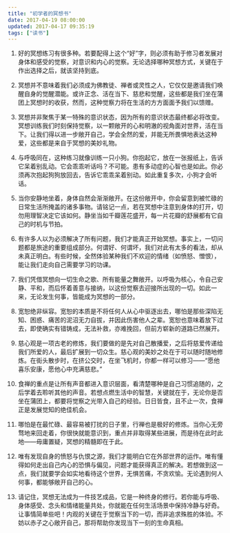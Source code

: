 ```yaml
---
title: "初学者的冥想书"
date: 2017-04-19 08:00:00
updated: 2017-04-17 09:35:19
tags: ["读书"]
---
```

1. 好的冥想练习有很多种。若要配得上这个“好”字，则必须有助于修习者发展对身体和感受的觉察，对意识和内心的觉察。无论选择哪种冥想方式，关键在于作出选择之后，就该坚持到底。

2. 冥想并不意味着我们必须成为佛教徒、禅者或灵性之人，它仅仅是邀请我们唤醒自身的觉醒潜能。或许正念、活在当下、慈悲和觉醒，这些都是我们坐在蒲团上冥想时的收获，然而，这种觉察力将在生活的方方面面予我们以馈赠。

3. 冥想并非聚焦于某一特殊的意识状态，因为所有的意识状态最终都必将改变。冥想训练我们时刻保持觉察，以一颗敞开的心和明澈的视角面对世界，活在当下。让我们得以进一步敞开自己，学会全然的爱，并能无所畏惧地表达这种爱，这些都是来自于冥想的美妙礼物。

4. 与呼吸同在，这种练习就像训练一只小狗。你抱起它，放在一张报纸上，告诉它呆着别乱动。它会乖乖听话吗？不可能。患有多动症的心智也是如此。你必须再次抱起狗狗放回去，告诉它乖乖呆着别动。如此重复多次，小狗才会听话。

5. 当你安静地坐着，身体自然会渐渐敞开。在这份敞开中，你会留意到被忙碌的日常生活所掩盖的诸多事物。请铭记一点，若在冥想中注意到身体的打开，切勿用理智决定它该如何。静坐当如千瓣莲花盛开，每一片花瓣的舒展都有它自己的时机与节拍。

6. 有许多人以为必须解决了所有问题，我们才能真正开始冥想。事实上，一切问题都是旅途的重要组成部分。何谓好、何谓坏，我们对此有太多的看法，却从未真正明白。有些时候，全然体验某种我们不欢迎的情绪（如愤怒、憎恨），能让我们走向自己需要学习的功课。

7. 我们凭借冥想向一切生命之歌、所有能量之舞敞开。以呼吸为核心，令自己安静、平和，而后怀着善意与接纳，以这份觉察去迎接所出现的一切。如此一来，无论发生何事，皆能成为冥想的一部分。

8. 宽恕绝非纵容。宽恕的本质是不将任何人从心中驱逐出去，哪怕是那些深陷无知、困惑、痛苦的泥沼无力自拔，并因此伤害他人之辈。宽恕也意味着放下过去，即使确实有错铸成，无法补救，亦难挽回，但前方崭新的道路已然展开。

9. 慈心观是一项古老的修炼，我们要做的是先对自己散播爱，之后将慈爱传递给我们所爱的人，最后扩展到一切众生。慈心观的美妙之处在于可以随时随地修炼。在街头散步时，在挤公交时，在坐飞机时，你都一样可以修习——“愿他喜乐安康，愿他心中充满慈悲。”

10. 食禅的重点是让所有声音都进入意识层面，看清楚哪种是自己习惯追随的，之后学着去聆听其他的声音。若想点燃生活中的智慧，关键就在于，无论你是否坐在蒲团上，都要将觉察之光带入自己的经验。日日皆食，且不止一次，食禅正是发展觉知的绝佳机会。

11. 哪怕是在最忙碌、最容易被打扰的日子里，行禅也是极好的修炼。当你心无旁骛地来回走着，你很快就能意识到，重点并非取得某些进展，而是待在此时此地——毋庸置疑，冥想的精髓即在于此。

12. 唯有发现自身的愤怒与仇恨之源，我们才能明白它在外部世界的运作。唯有懂得如何走出自己内心的恐惧与偏见，问题才能获得真正的解决。若想做到这一点，我们就要学会如实地看待这个世界，无惧苦痛，不贪欢愉。无论遇到何人何事，都能够敞开自己的心。

13. 请记住，冥想无法成为一件技艺成品，它是一种终身的修行。若你能与呼吸、身体感受、念头和情绪能量共处，你就能在任何生活场景中保持冷静与好奇。让事情简单些吧！内观的关键在于觉察当下的一切，而非追求殊胜的体验。不妨以赤子之心敞开自己，那将帮助你发现当下一刻的生命真相。
